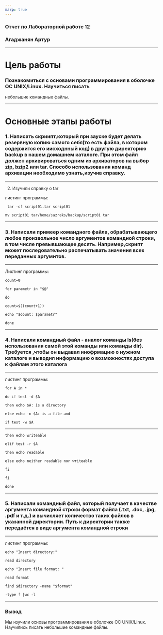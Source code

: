 ```yaml
---
marp: true
---
```


### Отчет по Лабораторной работе 12

### Агаджанян Артур
___

# Цель работы

### Познакомиться с основами программирования в оболочке ОС UNIX/Linux. Научиться писать
небольшие командные файлы.

___
# Основные этапы работы
### 1. Написать скриипт,который при зауске будет делать резервную копию самого себя(то есть файла, в котором содержится его иисходнный код) в другую директорию backup в нашем домашнем каталоге. При этом файл должен архивироваться одним из архиваторов на выбор zip, bzip2 или tar. Способо использования команд архивации необходимо узнать,изучив справку.

___
2. Изучили справку о tar

листинг программы:

``` tar -cf script01.tar script01```

```mv script01 tar/home/sazreks/backup/script01 tar```
___ 

### 3. Написали примеер командного файла, обрабатывающего любое произвольное число аргументов командной строки, в том числе превывшающее десять. Например,скрипт может последовательно распечатывать значения всех переданных аргумнтов.
___
Листинг программы:

```count=0```

```for parametr in "$@"```

```do```

```count=$((count+1))```

```echo "$count: $parametr"```

```done```

____

### 4. Написали командный файл - аналог команды ls(без использования самой этой команды или команды dir). Требуется ,чтобы он выдавал инофрмацию о нужном каталоге и выводил информацию о возможностях доступа к файлам этого каталога
___
листинг программы:

```for A in *```

```do if test -d $A```

 ```then echo $A: is a directory```

 ```else echo -n $A: is a file and```

```if test -w $A```
___
```then echo writeable```

```elif test -r $A```

```then echo readable```

```else echo neither readable nor writeable```

```fi```

 ```fi```

```done```
___     

### 5. Написали командный файл, который получает в качестве аргумента командной строки формат файла (.txt, .doc, .jpg, .pdf и т.д.) и вычисляет количество таких файлов в указанной директории. Путь к директории также передаётся в виде аргумента командной строки
___
листинг программы: 

```echo "Insert directory:"```

```read directory```

```echo "Insert file format: " ```

```read format```

```find $directory -name "$format"```

```-type f |wc -l```
___
### Вывод

Мы изучили основы программирования в оболочке ОС UNIX/Linux. Научились писать
небольшие командные файлы.